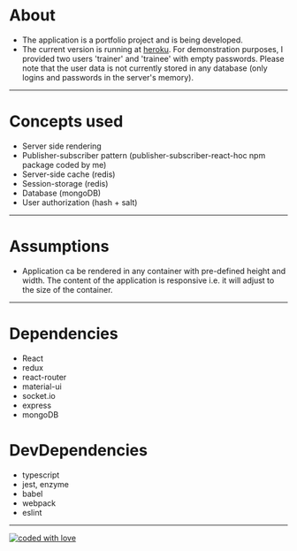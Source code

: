 # About

* The application is a portfolio project and is being developed.
* The current version is running at [heroku](http://letsbitebytes-chat.herokuapp.com/).
  For demonstration purposes, I provided two users &#39;trainer&#39; and &#39;trainee&#39; with empty passwords. Please note that the user data is not currently stored in any database (only logins and passwords in the server&#39;s memory).

----

# Concepts used

* Server side rendering
* Publisher-subscriber pattern (publisher-subscriber-react-hoc npm package coded by me)
* Server-side cache (redis)
* Session-storage (redis)
* Database (mongoDB)
* User authorization (hash + salt)

---

# Assumptions

* Application ca be rendered in any container with pre-defined height and width.
  The content of the application is responsive i.e. it will adjust to the size of the container.

---

# Dependencies

* React
* redux
* react-router
* material-ui
* socket.io
* express
* mongoDB

# DevDependencies

* typescript
* jest, enzyme
* babel
* webpack
* eslint

---

[![coded with love](https://img.shields.io/static/v1?label=coded%20with&message=love&color=a53860)](https://img.shields.io/static/v1?label=coded%20with&message=love&color=a53860)

